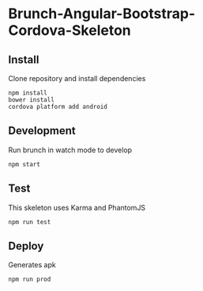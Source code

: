 # Brunch-Angular-Bootstrap-Cordova-Skeleton

## Install
Clone repository and install dependencies
```
npm install
bower install
cordova platform add android
```

## Development
Run brunch in watch mode to develop
```
npm start
```

## Test
This skeleton uses Karma and PhantomJS
```
npm run test
```

## Deploy
Generates apk
```
npm run prod
```